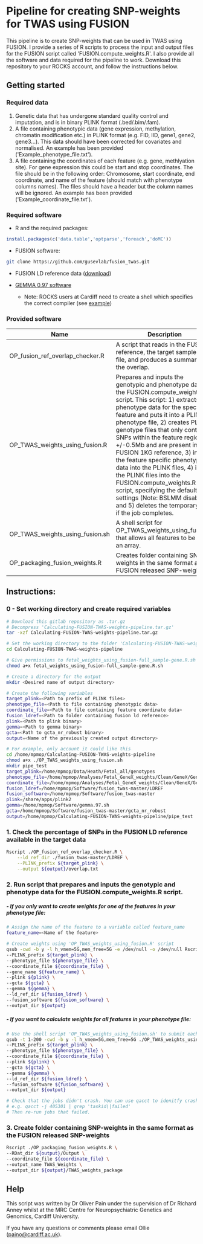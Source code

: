 # Pipeline for creating SNP-weights for TWAS using FUSION

This pipeline is to create SNP-weights that can be used in TWAS using FUSION. I provide a series of R scripts to process the input and output files for the FUSION script called 'FUSION.compute_weights.R'.  I also provide all the software and data required for the pipeline to work. Download this repository to your ROCKS account, and follow the instructions below.



## Getting started

### Required data

1. Genetic data that has undergone standard quality control and imputation, and is in binary PLINK format (.bed/.bim/.fam).
2. A file containing phenotypic data (gene expression, methylation, chromatin modification etc.) in PLINK format (e.g. FID, IID, gene1, gene2, gene3...). This data should have been corrected for covariates and normalised. An example has been provided ('Example_phenotype_file.txt').
3. A file containing the coordinates of each feature (e.g. gene, methlyation site). For gene expression this could be start and stop coordinates. The file should be in the following order: Chromosome, start coordinate, end coordinate, and name of the feature (should match with phenotype columns names). The files should have a header but the column names will be ignored. An example has been provided ('Example_coordinate_file.txt').



### Required software

* R and the required packages:

```R
install.packages(c('data.table','optparse','foreach','doMC'))
```

* FUSION software:

```sh
git clone https://github.com/gusevlab/fusion_twas.git
```
* FUSION LD reference data ([download](https://data.broadinstitute.org/alkesgroup/FUSION/LDREF.tar.bz2))

* [GEMMA 0.97 software](https://github.com/genetics-statistics/GEMMA)

  * Note: ROCKS users at Cardiff need to create a shell which specifies the correct compiler (see [example](http://gitlab.psycm.cf.ac.uk/mpmop/Calculating-FUSION-TWAS-weights-pipeline/blob/master/gemma.97.sh))

    

### Provided software

| Name                            | Description                                                  |
| ------------------------------- | ------------------------------------------------------------ |
| OP_fusion_ref_overlap_checker.R | A script that reads in the FUSION reference, the target sample .bim file, and produces a summary of the overlap. |
| OP_TWAS_weights_using_fusion.R  | Prepares and inputs the genotypic and phenotype data for the FUSION.compute_weights.R script. This script: 1) extracts the phenotype data for the specified feature and puts it into a PLINK phenotype file, 2) creates PLINK genotype files that only contains SNPs within the feature region +/-0.5Mb and are present in the FUSION 1KG reference, 3) inserts the feature specific phenotype data into the PLINK files, 4) inputs the PLINK files into the FUSION.compute_weights.R script, specifying the default settings (Note: BSLMM disabled), and 5) deletes the temporary files if the job completes. |
| OP_TWAS_weights_using_fusion.sh | A shell script for OP_TWAS_weights_using_fusion.R that allows all features to be run in an array. |
| OP_packaging_fusion_weights.R   | Creates folder containing SNP-weights in the same format as the FUSION released SNP-weights. |



## Instructions:

### 0 - Set working directory and create required variables

```sh
# Download this gitlab repository as .tar.gz
# Decompress 'Calculating-FUSION-TWAS-weights-pipeline.tar.gz'
tar -xzf Calculating-FUSION-TWAS-weights-pipeline.tar.gz

# Set the working directory to the folder 'Calculating-FUSION-TWAS-weights-pipeline'
cd Calculating-FUSION-TWAS-weights-pipeline

# Give permissions to fetal_weights_using_fusion-full_sample-gene.R.sh
chmod a+x fetal_weights_using_fusion-full_sample-gene.R.sh

# Create a directory for the output
mkdir <Desired name of output directory>

# Create the following variables
target_plink=<Path to prefix of PLINK files>
phenotype_file=<Path to file containing phenotypic data>
coordinate_file=<Path to file containing feature coordinate data>
fusion_ldref=<Path to folder containing fusion ld reference>
plink=<Path to plink binary>
gemma=<Path to gemma binary>
gcta=<Path to gcta_nr_robust binary>
output=<Name of the previously created output directory>

# For example, only account it could like this
cd /home/mpmop/Calculating-FUSION-TWAS-weights-pipeline
chmod a+x ./OP_TWAS_weights_using_fusion.sh
mkdir pipe_test
target_plink=/home/mpmop/Data/Heath/Fetal_all/genotypes
phenotype_file=/home/mpmop/Analyses/Fetal_GeneX_weights/Clean/GeneX/GeneX_norm_resid.pheno
coordinate_file=/home/mpmop/Analyses/Fetal_GeneX_weights/Clean/GeneX/Gene_locations.txt
fusion_ldref=/home/mpmop/Software/fusion_twas-master/LDREF
fusion_software=/home/mpmop/Software/fusion_twas-master
plink=/share/apps/plink2
gemma=/home/mpmop/Software/gemma.97.sh
gcta=/home/mpmop/Software/fusion_twas-master/gcta_nr_robust
output=/home/mpmop/Calculating-FUSION-TWAS-weights-pipeline/pipe_test
```



### 1. Check the percentage of SNPs in the FUSION LD reference available in the target data

```sh
Rscript ./OP_fusion_ref_overlap_checker.R \
    --ld_ref_dir ./fusion_twas-master/LDREF \
    --PLINK_prefix ${target_plink} \
    --output ${output}/overlap.txt
```



### 2. Run script that prepares and inputs the genotypic and phenotype data for the FUSION.compute_weights.R script.

##### - If you only want to create weights for one of the features in your phenotype file: 

```sh
# Assign the name of the feature to a variable called feature_name
feature_name=<Name of the feature>

# Create weights using 'OP_TWAS_weights_using_fusion.R' script
qsub -cwd -b y -l h_vmem=5G,mem_free=5G -e /dev/null -o /dev/null Rscript ./OP_TWAS_weights_using_fusion.R \
--PLINK_prefix ${target_plink} \
--phenotype_file ${phenotype_file} \
--coordinate_file ${coordinate_file} \
--gene_name ${feature_name} \
--plink ${plink} \
--gcta ${gcta} \
--gemma ${gemma} \
--ld_ref_dir ${fusion_ldref} \
--fusion_software ${fusion_software} \
--output_dir ${output}

```

##### - If you want to calculate weights for all features in your phenotype file:

```sh
# Use the shell script 'OP_TWAS_weights_using_fusion.sh' to submit each job in an array
qsub -t 1-200 -cwd -b y -l h_vmem=5G,mem_free=5G ./OP_TWAS_weights_using_fusion.sh \
--PLINK_prefix ${target_plink} \
--phenotype_file ${phenotype_file} \
--coordinate_file ${coordinate_file} \
--plink ${plink} \
--gcta ${gcta} \
--gemma ${gemma} \
--ld_ref_dir ${fusion_ldref} \
--fusion_software ${fusion_software} \
--output_dir ${output}

# Check that the jobs didn't crash. You can use qacct to idenitfy crashed jobs.
# e.g. qacct -j 405301 | grep 'taskid\|failed'
# Then re-run jobs that failed.
```



### 3. Create folder containing SNP-weights in the same format as the FUSION released SNP-weights

```sh
Rscript ./OP_packaging_fusion_weights.R \
--RDat_dir ${output}/Output \
--coordinate_file ${coordinate_file} \
--output_name TWAS_Weights \
--output_dir ${output}/TWAS_weights_package
```



## Help

This script was written by Dr Oliver Pain under the supervision of Dr Richard Anney whilst at the MRC Centre for Neuropsychiatric Genetics and Genomics, Cardiff University.

If you have any questions or comments please email Ollie (paino@cardiff.ac.uk).







